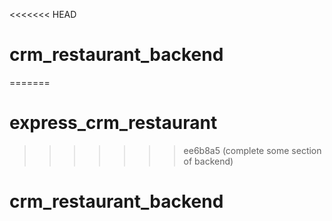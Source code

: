 <<<<<<< HEAD
# crm_restaurant_backend
=======
# express_crm_restaurant
>>>>>>> ee6b8a5 (complete some section of backend)
# crm_restaurant_backend
